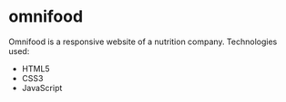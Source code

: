 # omnifood
Omnifood is a responsive website of a nutrition company. 
Technologies used: 
  - HTML5
  - CSS3
  - JavaScript
